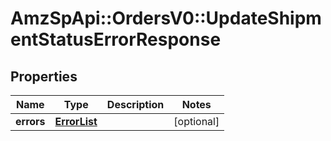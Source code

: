# AmzSpApi::OrdersV0::UpdateShipmentStatusErrorResponse

## Properties
Name | Type | Description | Notes
------------ | ------------- | ------------- | -------------
**errors** | [**ErrorList**](ErrorList.md) |  | [optional] 

